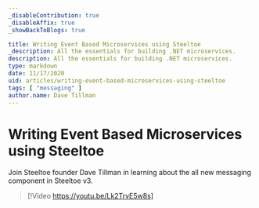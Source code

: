 ```yaml
---
_disableContribution: true
_disableAffix: true
_showBackToBlogs: true

title: Writing Event Based Microservices using Steeltoe
_description: All the essentials for building .NET microservices.
description: All the essentials for building .NET microservices.
type: markdown
date: 11/17/2020
uid: articles/writing-event-based-microservices-using-steeltoe
tags: [ "messaging" ]
author.name: Dave Tillman
---
```


# Writing Event Based Microservices using Steeltoe

Join Steeltoe founder Dave Tillman in learning about the all new messaging component in Steeltoe v3.

> [!Video https://youtu.be/Lk2TrvE5w8s]